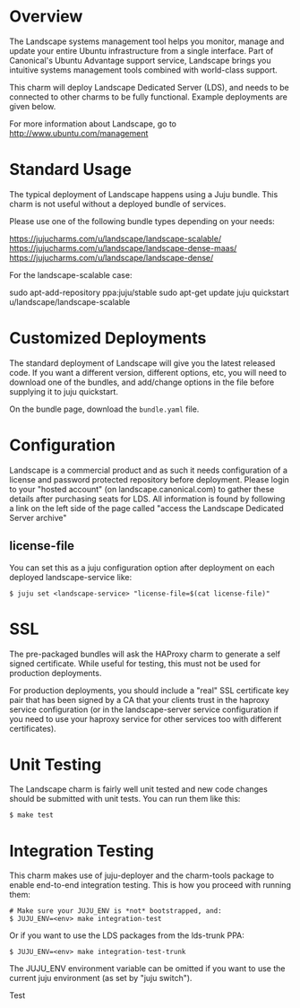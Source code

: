 Overview
========

The Landscape systems management tool helps you monitor, manage and update your
entire Ubuntu infrastructure from a single interface. Part of Canonical's
Ubuntu Advantage support service, Landscape brings you intuitive systems
management tools combined with world-class support.

This charm will deploy Landscape Dedicated Server (LDS), and needs to be
connected to other charms to be fully functional. Example deployments are given
below.

For more information about Landscape, go to http://www.ubuntu.com/management

Standard Usage
==============

The typical deployment of Landscape happens using a Juju bundle. This charm is
not useful without a deployed bundle of services.

Please use one of the following bundle types depending on your needs:

  https://jujucharms.com/u/landscape/landscape-scalable/
  https://jujucharms.com/u/landscape/landscape-dense-maas/
  https://jujucharms.com/u/landscape/landscape-dense/

For the landscape-scalable case:

  sudo apt-add-repository ppa:juju/stable
  sudo apt-get update
  juju quickstart u/landscape/landscape-scalable


Customized Deployments
======================

The standard deployment of Landscape will give you the latest released code.
If you want a different version, different options, etc, you will need to
download one of the bundles, and add/change options in the file before
supplying it to juju quickstart.

On the bundle page, download the `bundle.yaml` file.


Configuration
=============

Landscape is a commercial product and as such it needs configuration of a 
license and password protected repository before deployment.  Please login to 
your "hosted account" (on landscape.canonical.com) to gather these details 
after purchasing seats for LDS.  All information is found by following a link 
on the left side of the page called "access the Landscape Dedicated Server 
archive"

license-file
------------

You can set this as a juju configuration option after deployment
on each deployed landscape-service like:

    $ juju set <landscape-service> "license-file=$(cat license-file)"


SSL
===

The pre-packaged bundles will ask the HAProxy charm to generate a self
signed certificate. While useful for testing, this must not be used for
production deployments.

For production deployments, you should include a "real" SSL certificate key
pair that has been signed by a CA that your clients trust in the haproxy service
configuration (or in the landscape-server service configuration if you need to
use your haproxy service for other services too with different certificates).


Unit Testing
============

The Landscape charm is fairly well unit tested and new code changes
should be submitted with unit tests.  You can run them like this:

    $ make test


Integration Testing
===================

This charm makes use of juju-deployer and the charm-tools package to enable
end-to-end integration testing.  This is how you proceed with running
them:

    # Make sure your JUJU_ENV is *not* bootstrapped, and:
    $ JUJU_ENV=<env> make integration-test

Or if you want to use the LDS packages from the lds-trunk PPA:

    $ JUJU_ENV=<env> make integration-test-trunk

The JUJU_ENV environment variable can be omitted if you want to use the
current juju environment (as set by "juju switch").

Test
